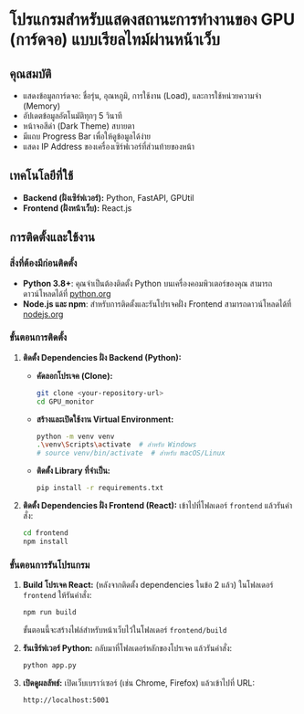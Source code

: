 # โปรแกรมสำหรับแสดงสถานะการทำงานของ GPU (การ์ดจอ) แบบเรียลไทม์ผ่านหน้าเว็บ

## คุณสมบัติ

-   แสดงข้อมูลการ์ดจอ: ชื่อรุ่น, อุณหภูมิ, การใช้งาน (Load), และการใช้หน่วยความจำ (Memory)
-   อัปเดตข้อมูลอัตโนมัติทุกๆ 5 วินาที
-   หน้าจอสีดำ (Dark Theme) สบายตา
-   มีแถบ Progress Bar เพื่อให้ดูข้อมูลได้ง่าย
-   แสดง IP Address ของเครื่องเซิร์ฟเวอร์ที่ส่วนท้ายของหน้า

## เทคโนโลยีที่ใช้

-   **Backend (ฝั่งเซิร์ฟเวอร์):** Python, FastAPI, GPUtil
-   **Frontend (ฝั่งหน้าเว็บ):** React.js

## การติดตั้งและใช้งาน

### สิ่งที่ต้องมีก่อนติดตั้ง

-   **Python 3.8+**: คุณจำเป็นต้องติดตั้ง Python บนเครื่องคอมพิวเตอร์ของคุณ สามารถดาวน์โหลดได้ที่ [python.org](https://www.python.org/downloads/)
-   **Node.js และ npm**: สำหรับการติดตั้งและรันโปรเจคฝั่ง Frontend สามารถดาวน์โหลดได้ที่ [nodejs.org](https://nodejs.org/)

### ขั้นตอนการติดตั้ง

1.  **ติดตั้ง Dependencies ฝั่ง Backend (Python):**
    -   **คัดลอกโปรเจค (Clone):**
        ```bash
        git clone <your-repository-url>
        cd GPU_monitor
        ```
    -   **สร้างและเปิดใช้งาน Virtual Environment:**
        ```bash
        python -m venv venv
        .\venv\Scripts\activate  # สำหรับ Windows
        # source venv/bin/activate  # สำหรับ macOS/Linux
        ```
    -   **ติดตั้ง Library ที่จำเป็น:**
        ```bash
        pip install -r requirements.txt
        ```

2.  **ติดตั้ง Dependencies ฝั่ง Frontend (React):**
    เข้าไปที่โฟลเดอร์ `frontend` แล้วรันคำสั่ง:
    ```bash
    cd frontend
    npm install
    ```

### ขั้นตอนการรันโปรแกรม

1.  **Build โปรเจค React:**
    (หลังจากติดตั้ง dependencies ในข้อ 2 แล้ว) ในโฟลเดอร์ `frontend` ให้รันคำสั่ง:
    ```bash
    npm run build
    ```
    ขั้นตอนนี้จะสร้างไฟล์สำหรับหน้าเว็บไว้ในโฟลเดอร์ `frontend/build`

2.  **รันเซิร์ฟเวอร์ Python:**
    กลับมาที่โฟลเดอร์หลักของโปรเจค แล้วรันคำสั่ง:
    ```bash
    python app.py
    ```

3.  **เปิดดูผลลัพธ์:**
    เปิดเว็บเบราว์เซอร์ (เช่น Chrome, Firefox) แล้วเข้าไปที่ URL:
    ```
    http://localhost:5001
